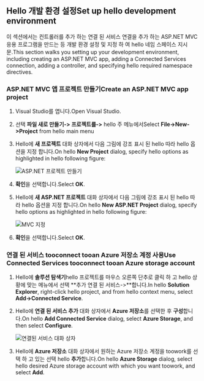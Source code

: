## <a name="set-up-hello-development-environment"></a><span data-ttu-id="dc32d-101">Hello 개발 환경 설정</span><span class="sxs-lookup"><span data-stu-id="dc32d-101">Set up hello development environment</span></span>

<span data-ttu-id="dc32d-102">이 섹션에서는 컨트롤러를 추가 하는 연결 된 서비스 연결을 추가 하는 ASP.NET MVC 응용 프로그램을 만드는 등 개발 환경 설정 및 지정 하 여 hello 네임 스페이스 지시문.</span><span class="sxs-lookup"><span data-stu-id="dc32d-102">This section walks you setting up your development environment, including creating an ASP.NET MVC app, adding a Connected Services connection, adding a controller, and specifying hello required namespace directives.</span></span>

### <a name="create-an-aspnet-mvc-app-project"></a><span data-ttu-id="dc32d-103">ASP.NET MVC 앱 프로젝트 만들기</span><span class="sxs-lookup"><span data-stu-id="dc32d-103">Create an ASP.NET MVC app project</span></span>

1. <span data-ttu-id="dc32d-104">Visual Studio를 엽니다.</span><span class="sxs-lookup"><span data-stu-id="dc32d-104">Open Visual Studio.</span></span>

1. <span data-ttu-id="dc32d-105">선택 **파일 새로 만들기-> 프로젝트를->** hello 주 메뉴에서</span><span class="sxs-lookup"><span data-stu-id="dc32d-105">Select **File->New->Project** from hello main menu</span></span>

1. <span data-ttu-id="dc32d-106">Hello에 **새 프로젝트** 대화 상자에서 다음 그림에 강조 표시 된 hello 따라 hello 옵션을 지정 합니다.</span><span class="sxs-lookup"><span data-stu-id="dc32d-106">On hello **New Project** dialog, specify hello options as highlighted in hello following figure:</span></span>

    ![ASP.NET 프로젝트 만들기](./media/vs-storage-aspnet-getting-started-setup-dev-env/vs-storage-aspnet-getting-started-setup-dev-env-1.png)

1. <span data-ttu-id="dc32d-108">**확인**을 선택합니다.</span><span class="sxs-lookup"><span data-stu-id="dc32d-108">Select **OK**.</span></span>

1. <span data-ttu-id="dc32d-109">Hello에 **새 ASP.NET 프로젝트** 대화 상자에서 다음 그림에 강조 표시 된 hello 따라 hello 옵션을 지정 합니다.</span><span class="sxs-lookup"><span data-stu-id="dc32d-109">On hello **New ASP.NET Project** dialog, specify hello options as highlighted in hello following figure:</span></span>

    ![MVC 지정](./media/vs-storage-aspnet-getting-started-setup-dev-env/vs-storage-aspnet-getting-started-setup-dev-env-2.png)

1. <span data-ttu-id="dc32d-111">**확인**을 선택합니다.</span><span class="sxs-lookup"><span data-stu-id="dc32d-111">Select **OK**.</span></span>

### <a name="use-connected-services-tooconnect-tooan-azure-storage-account"></a><span data-ttu-id="dc32d-112">연결 된 서비스 tooconnect tooan Azure 저장소 계정 사용</span><span class="sxs-lookup"><span data-stu-id="dc32d-112">Use Connected Services tooconnect tooan Azure storage account</span></span>

1. <span data-ttu-id="dc32d-113">Hello에 **솔루션 탐색기**hello 프로젝트를 마우스 오른쪽 단추로 클릭 하 고 hello 상황에 맞는 메뉴에서 선택 **추가 연결 된 서비스->**합니다.</span><span class="sxs-lookup"><span data-stu-id="dc32d-113">In hello **Solution Explorer**, right-click hello project, and from hello context menu, select **Add->Connected Service**.</span></span>

1. <span data-ttu-id="dc32d-114">Hello에 **연결 된 서비스 추가** 대화 상자에서 **Azure 저장소**를 선택한 후 **구성**합니다.</span><span class="sxs-lookup"><span data-stu-id="dc32d-114">On hello **Add Connected Service** dialog, select **Azure Storage**, and then select **Configure**.</span></span>

    ![연결된 서비스 대화 상자](./media/vs-storage-aspnet-getting-started-setup-dev-env/vs-storage-aspnet-getting-started-setup-dev-env-3.png)

1. <span data-ttu-id="dc32d-116">Hello에 **Azure 저장소** 대화 상자에서 원하는 Azure 저장소 계정을 toowork를 선택 하 고 있는 선택 hello **추가**합니다.</span><span class="sxs-lookup"><span data-stu-id="dc32d-116">On hello **Azure Storage** dialog, select hello desired Azure storage account with which you want toowork, and select **Add**.</span></span>
